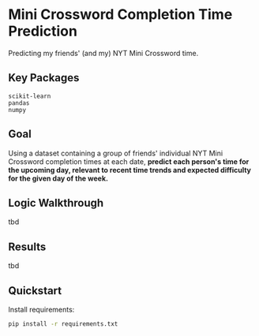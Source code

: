 # Mini Crossword Completion Time Prediction

Predicting my friends' (and my) NYT Mini Crossword time.

## Key Packages
```
scikit-learn
pandas
numpy
```

## Goal

Using a dataset containing a group of friends' individual NYT Mini Crossword completion times at each date, <b>predict each person's time for the upcoming day, relevant to recent time trends and expected difficulty for the given day of the week.</b>

## Logic Walkthrough
tbd

## Results
tbd

## Quickstart
Install requirements:
```bash
pip install -r requirements.txt
```

